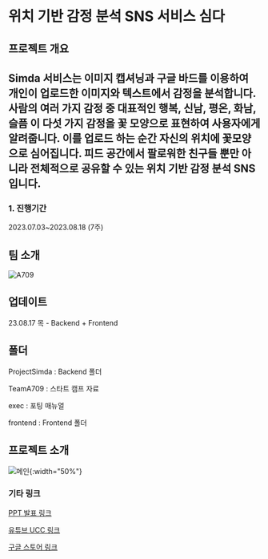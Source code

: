 # 위치 기반 감정 분석 SNS 서비스 심다

## 프로젝트 개요
Simda 서비스는 이미지 캡셔닝과 구글 바드를 이용하여 개인이 업로드한 이미지와 텍스트에서 감정을 분석합니다. 사람의 여러 가지 감정 중 대표적인 행복, 신남, 평온, 화남, 슬픔 이 다섯 가지 감정을 꽃 모양으로 표현하여  사용자에게 알려줍니다. 이를 업로드 하는 순간 자신의 위치에 꽃모양으로 심어집니다. 피드 공간에서 팔로워한 친구들 뿐만 아니라 전체적으로 공유할 수 있는 위치 기반 감정 분석 SNS 입니다.
---
### 1. 진행기간
2023.07.03~2023.08.18 (7주)


## 팀 소개
![A709](https://github.com/Montag-Yuseop/Simda/assets/122460802/38d77392-c2e5-4a51-ac5c-40be3509273e)
## 업데이트
23.08.17 목 - Backend + Frontend

## 폴더
ProjectSimda : Backend 폴더

TeamA709 : 스타트 캠프 자료

exec : 포팅 매뉴얼

frontend : Frontend 폴더 

## 프로젝트 소개
![메인](https://github.com/Montag-Yuseop/Simda/assets/65353328/4ce46373-f036-4514-a8f4-84f768451972){:width="50%"}

### 기타 링크
[PPT 발표 링크](https://www.canva.com/design/DAFrwICNf5A/kD4WbLgilbaFHOxD8VQ5-g/view?utm_content=DAFrwICNf5A&utm_campaign=designshare&utm_medium=link&utm_source=publishsharelink)

[유튜브 UCC 링크](https://www.youtube.com/watch?v=chIZHW4fDa0&feature=youtu.be)

[구글 스토어 링크](https://play.google.com/store/apps/details?id=com.ssafy.simda.simda)
